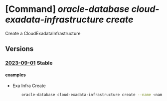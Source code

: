 # [Command] _oracle-database cloud-exadata-infrastructure create_

Create a CloudExadataInfrastructure

## Versions

### [2023-09-01](/Resources/mgmt-plane/L3N1YnNjcmlwdGlvbnMve30vcmVzb3VyY2Vncm91cHMve30vcHJvdmlkZXJzL29yYWNsZS5kYXRhYmFzZS9jbG91ZGV4YWRhdGFpbmZyYXN0cnVjdHVyZXMve30=/2023-09-01.xml) **Stable**

<!-- mgmt-plane /subscriptions/{}/resourcegroups/{}/providers/oracle.database/cloudexadatainfrastructures/{} 2023-09-01 -->

#### examples

- Exa Infra Create
    ```bash
        oracle-database cloud-exadata-infrastructure create --name <name> --resource-group <RG name> --zones <2> --compute-count 2<> --display-name <display name> --shape Exadata.X9M --storage-count <2> --location <location>
    ```
